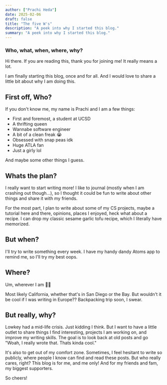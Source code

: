 ```yaml
---
author: ["Prachi Heda"]
date: 2025-02-06
draft: false
title: "The five W's"
description: "A peek into why I started this blog."
summary: "A peek into why I started this blog."
---
```


### Who, what, when, where, why?  

Hi there. If you are reading this, thank you for joining me! It really means a lot. 

I am finally starting this blog, once and for all. And I would love to share a little bit about why I am doing this. 

## First off, Who?

If you don't know me, my name is Prachi and I am a few things: 

- First and foremost, a student at UCSD
- A thrifting queen
- Wannabe software engineer
- A bit of a clean freak 😭
- Obsessed with snap peas idk
- Huge ATLA fan
- Just a girly lol

And maybe some other things I guess. 

## Whats the plan?

I really want to start writing more! I like to journal (mostly when I am crashing out though...), so I thought it could be fun to write about other things and share it with my friends. 

For the most part, I plan to write about some of my CS projects, maybe a tutorial here and there, opinions, places I enjoyed, heck what about a recipe. I can drop my classic sesame garlic tofu recipe, which I literally have memorized. 

## But when? 

I'll try to write something every week. I have my handy dandy Atoms app to remind me, so I'll try my best oops. 

## Where? 

Um, wherever I am 🤷‍♀️

Most likely California, whether that's in San Diego or the Bay. But wouldn't it be cool if I was writing in Europe?? Backpacking trip soon, I swear. 

## But really, why?

Lowkey had a mid-life crisis. Just kidding I think. But I want to have a little outlet to share things I find interesting, projects I am working on, and improve my writing skills. The goal is to look back at old posts and go "Woah, I really wrote that. Thats kinda cool."

It's also to get out of my comfort zone. Sometimes, I feel hesitant to write so publicly, where people I know can find and read these posts. But who really cares, right? This blog is for me, and me only! And for my friends and fam, my biggest supporters. 

So cheers! 











 
